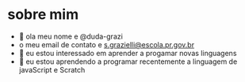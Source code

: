 # sobre mim
- 👋 ola meu nome e @duda-grazi
- o meu email de contato e s.grazielli@escola.pr.gov.br
- 👀 eu estou interessado em aprender a progamar novas linguagens
- 🌱 eu estou aprendendo a programar recentemente a linguagem de javaScript e Scratch

